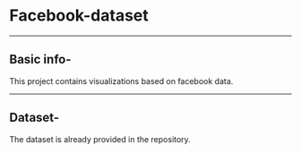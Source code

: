 # Facebook-dataset
---------------------------------------------------------------------------------------------------------

## Basic info-
  This project contains visualizations based on facebook data.

---------------------------------------------------------------------------------------------------------

## Dataset-
  The dataset is already provided in the repository.
